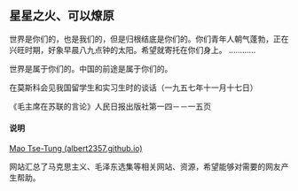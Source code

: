 ## 星星之火、可以燎原
 世界是你们的，也是我们的，但是归根结底是你们的。你们青年人朝气蓬勃，正在兴旺时期，好象早晨八九点钟的太阳。希望就寄托在你们身上。 
  …………
 
 世界是属于你们的。中国的前途是属于你们的。
 
 在莫斯科会见我国留学生和实习生时的谈话（一九五七年十一月十七日）

 《毛主席在苏联的言论》人民日报出版社第一四－－一五页

#### 说明

[Mao Tse-Tung (albert2357.github.io)](https://albert2357.github.io/Mao-Tse-Tung/)

网站汇总了马克思主义、毛泽东选集等相关网站、资源，希望能够对需要的网友产生帮助。
